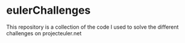 # eulerChallenges
This repository is a collection of the code I used to solve the different challenges on projecteuler.net
